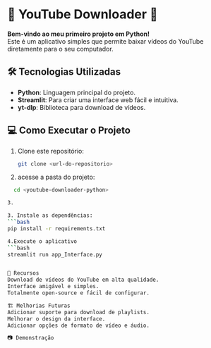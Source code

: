 # 🎥 YouTube Downloader 🚀

**Bem-vindo ao meu primeiro projeto em Python!**  
Este é um aplicativo simples que permite baixar vídeos do YouTube diretamente para o seu computador.  

## 🛠️ Tecnologias Utilizadas
- **Python**: Linguagem principal do projeto.
- **Streamlit**: Para criar uma interface web fácil e intuitiva.
- **yt-dlp**: Biblioteca para download de vídeos.

## 💻 Como Executar o Projeto

1. Clone este repositório:
   ```bash
   git clone <url-do-repositorio>

2. acesse a pasta do projeto:
 ```bash
   cd <youtube-downloader-python>

3. 

3. Instale as dependências:
 ```bash
 pip install -r requirements.txt

4.Execute o aplicativo
 ```bash
streamlit run app_Interface.py


🌟 Recursos
Download de vídeos do YouTube em alta qualidade.
Interface amigável e simples.
Totalmente open-source e fácil de configurar.

🏗️ Melhorias Futuras
Adicionar suporte para download de playlists.
Melhorar o design da interface.
Adicionar opções de formato de vídeo e áudio.

📷 Demonstração



